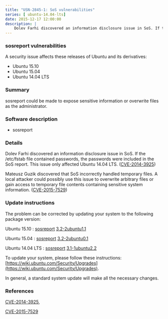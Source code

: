 ```yaml
---
title: "USN-2845-1: SoS vulnerabilities"
series: [ ubuntu-14.04-lts]
date: 2015-12-17 12:00:00
description: |
    Dolev Farhi discovered an information disclosure issue in SoS. If the /etc/fstab file contained passwords, the passwords were included in the SoS report. This issue only affected Ubuntu 14.04 LTS. ([CVE-2014-3925](http://people.ubuntu.com/~ubuntu-security/cve/CVE-2014-3925))
--- 
```

 
### sosreport vulnerabilities

A security issue affects these releases of Ubuntu and its derivatives:

* Ubuntu 15.10
* Ubuntu 15.04
* Ubuntu 14.04 LTS

### Summary

sosreport could be made to expose sensitive information or overwrite files as the administrator.

### Software description

* sosreport 

### Details

Dolev Farhi discovered an information disclosure issue in SoS. If the /etc/fstab file contained passwords, the passwords were included in the SoS report. This issue only affected Ubuntu 14.04 LTS. ([CVE-2014-3925](http://people.ubuntu.com/~ubuntu-security/cve/CVE-2014-3925))

Mateusz Guzik discovered that SoS incorrectly handled temporary files. A local attacker could possibly use this issue to overwrite arbitrary files or gain access to temporary file contents containing sensitive system information. ([CVE-2015-7529](http://people.ubuntu.com/~ubuntu-security/cve/CVE-2015-7529)) 

### Update instructions

The problem can be corrected by updating your system to the following package version:

Ubuntu 15.10
 : [sosreport](https://launchpad.net/ubuntu/+source/sosreport) <span> [3.2-2ubuntu1.1](https://launchpad.net/ubuntu/+source/sosreport/3.2-2ubuntu1.1) </span> 

Ubuntu 15.04
 : [sosreport](https://launchpad.net/ubuntu/+source/sosreport) <span> [3.2-2ubuntu0.1](https://launchpad.net/ubuntu/+source/sosreport/3.2-2ubuntu0.1) </span> 

Ubuntu 14.04 LTS
 : [sosreport](https://launchpad.net/ubuntu/+source/sosreport) <span> [3.1-1ubuntu2.2](https://launchpad.net/ubuntu/+source/sosreport/3.1-1ubuntu2.2) </span> 

To update your system, please follow these instructions: [https://wiki.ubuntu.com/Security/Upgrades](https://wiki.ubuntu.com/Security/Upgrades).

In general, a standard system update will make all the necessary changes. 

### References

 [CVE-2014-3925](http://people.ubuntu.com/~ubuntu-security/cve/CVE-2014-3925), 

 [CVE-2015-7529](http://people.ubuntu.com/~ubuntu-security/cve/CVE-2015-7529)
 
